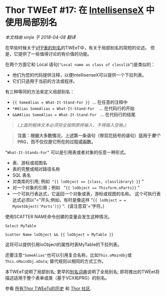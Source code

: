﻿Thor TWEeT #17: 在 <a href="https://github.com/VFPX/IntelliSenseX" target="_blank">IntellisenseX</a> 中使用局部别名
===
_本文档由 xinjie 于 2018-04-08 翻译_

在早些时候关于[VFP表的别名](Tweet_15.md)的TWEeT中，有关于局部别名的简短的论述。 但是，它提供了一些值得讨论的有价值的功能。

在两个方面它和 Local 语句(`"Local name as class of classlib”`)是类似的：

*   他们为您的代码提供注释，以便IntellisenseX可以提供一个下拉列表。
*   它们只适用于当前的方法或程序。

有三种等同的方法来定义局部别名：

* `{{ SomeAlias = What-It-Stand-For }}`  … 在任意的注释中
* `*#Alias SomeAlias = What-It-Stand-For`    … 在代码行的开始
* `&&#Alias SomeAlias = What-It-Stand-For`   … 在代码行的结尾

> _(上面的粗体文本必须完全按照原样输入，不得插入空格。)_

> **注意：根据大多数情况，上述第一条语句（带双花括号的语句）适用于*整个* PRG，而不仅仅是它所在的过程或函数。**

`“What-It-Stands-For”` 可以是引用表或者对象的任意一种形式。

*   表、游标或视图名
*   表的完整或相对路径名称
*   SQL 表名
*   对类库的引用; 例如  `"{{ loObject == {class, classlibrary} }}` “
*   对一个对象的引用；例如   “`{{ loObject == Thisform.oParts}}` “
*   一个可执行表达式，它返回一个对象或表，游标或视图的名称。 这个可执行表达式必须以“=”开头;例如，有时是像这样 “`{{ loObject = = MyGetObject(‘Parts’)}}` “.  (请注意双'='字符。)

使用SCATTER NAME命令创建的变量会发生这种情况。

```foxpro
Select MyTable

Scatter Name loObject && {{ loObject = MyTable }}
```

这将可以提供引用loObject的属性时表MyTable的下拉列表。

还要注意`"SomeAlias"`也可以引用复合名称，比如`This.oMainObj`或`This.oMainObj.oData`; 替代规则以相同的方式工作。

本TWEeT说明了局部别名; 更早的[别名词典](Tweet_15.md)说明了全局别名; 即将推出的TWEet将描述适用于整个表单或类（基于VCX和PRG）的别名。

参看 [所有Thor TWEeTs的历史](../TWEeTs.md) 和 [Thor 社区](https://groups.google.com/forum/?fromgroups#!forum/FoxProThor).
